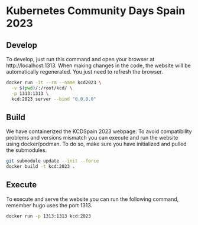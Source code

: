 # Kubernetes Community Days Spain 2023

## Develop

To develop, just run this command and open your browser at http://localhost:1313. When making changes in the code, the website will be automatically regenerated. You just need to refresh the browser.

```bash
docker run -it --rm --name kcd2023 \
  -v $(pwd)/:/root/kcd/ \
  -p 1313:1313 \
  kcd:2023 server --bind "0.0.0.0"
```

## Build

We have containerized the KCDSpain 2023 webpage. To avoid compatibility problems and versions mismatch you can execute and run the website using docker/podman. To do so, make sure you have initialized and pulled the submodules.

```bash
git submodule update --init --force
docker build -t kcd:2023 .
```

## Execute

To execute and serve the website you can run the following command, remember hugo uses the port 1313.

```bash
docker run -p 1313:1313 kcd:2023
```